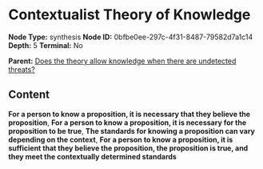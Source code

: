 # Contextualist Theory of Knowledge

**Node Type:** synthesis
**Node ID:** 0bfbe0ee-297c-4f31-8487-79582d7a1c14
**Depth:** 5
**Terminal:** No

**Parent:** [Does the theory allow knowledge when there are undetected threats?](does-the-theory-allow-knowledge-when-there-are-undetected-threats-antithesis-9f60af2b-b7d6-483b-a36a-2b74a52bffbc.md)

## Content

**For a person to know a proposition, it is necessary that they believe the proposition**, **For a person to know a proposition, it is necessary for the proposition to be true**, **The standards for knowing a proposition can vary depending on the context**, **For a person to know a proposition, it is sufficient that they believe the proposition, the proposition is true, and they meet the contextually determined standards**
